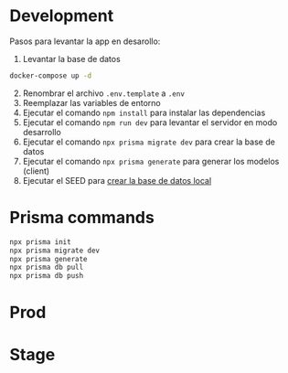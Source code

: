 # Development

Pasos para levantar la app en desarollo:

1. Levantar la base de datos

```bash
docker-compose up -d
```

2. Renombrar el archivo `.env.template` a `.env`
3. Reemplazar las variables de entorno
4. Ejecutar el comando `npm install` para instalar las dependencias
5. Ejecutar el comando `npm run dev` para levantar el servidor en modo desarrollo
6. Ejecutar el comando `npx prisma migrate dev` para crear la base de datos
7. Ejecutar el comando `npx prisma generate` para generar los modelos (client)
8. Ejecutar el SEED para [crear la base de datos local](localhost:3000/api/seed)

# Prisma commands

```bash
npx prisma init
npx prisma migrate dev
npx prisma generate
npx prisma db pull
npx prisma db push
```

# Prod

# Stage
